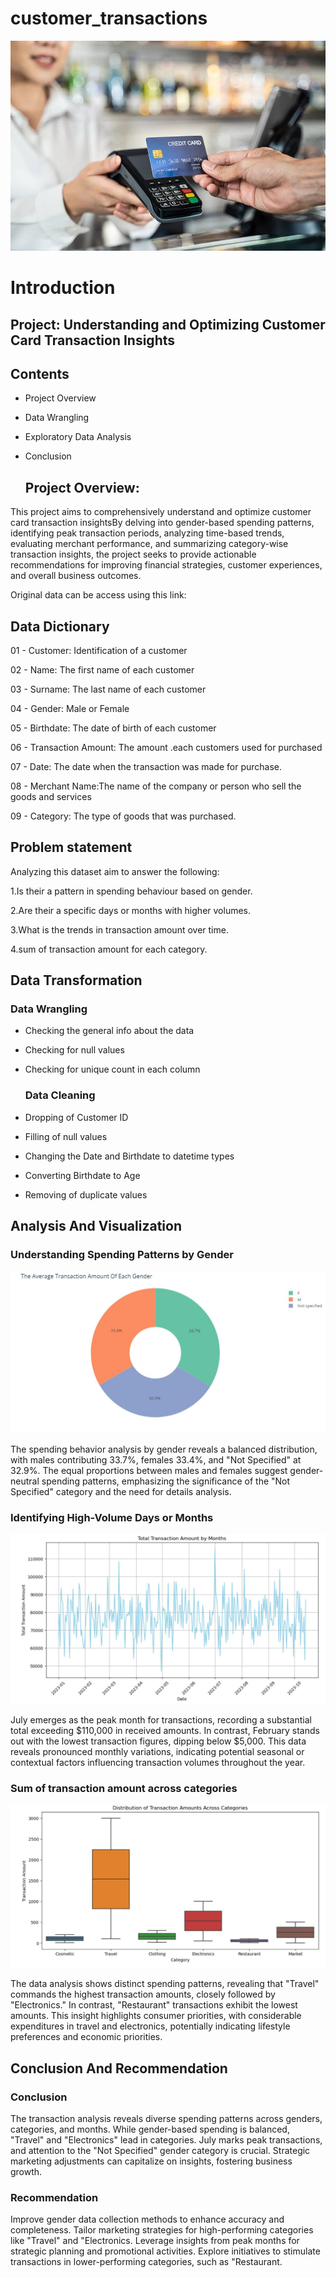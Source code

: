 # customer_transactions

![](Customer_credit_card%20_transaction.jpg)

# Introduction

## Project: Understanding and Optimizing Customer Card Transaction Insights

## Contents

- Project Overview

- Data Wrangling

- Exploratory Data Analysis

- Conclusion


  ## Project Overview:
  
This project aims to comprehensively understand and optimize customer card transaction insightsBy delving into gender-based spending patterns, identifying peak transaction periods, analyzing time-based trends, evaluating merchant performance, and summarizing category-wise transaction insights, the project seeks to provide actionable recommendations for improving financial strategies, customer experiences, and overall business outcomes.

Original data can be access using this link:

## Data Dictionary 

01 - Customer: Identification of a customer

02 - Name: The first name of each customer

03 - Surname: The last name of each customer

04 - Gender: Male or Female

05 - Birthdate: The date of birth of each customer

06 - Transaction Amount: The amount .each customers used for purchased

07 - Date: The date when the transaction was made for purchase.

08 - Merchant Name:The name of the company or person who sell the goods and services

09 - Category: The type of goods that was purchased.

  ## Problem statement
  
  Analyzing this dataset aim to answer the following:
  
1.Is their a pattern in spending behaviour based on gender.

2.Are their a specific days or months with higher volumes.

3.What is the trends in transaction amount over time.

4.sum of transaction amount for each category.

## Data Transformation

### Data Wrangling

- Checking the general info about the data
 
- Checking for null values

- Checking for unique count in each column

  ### Data Cleaning
  
 - Dropping of Customer ID

 - Filling of null values

- Changing the Date and Birthdate to datetime types

-  Converting Birthdate to Age

-  Removing of duplicate values

## Analysis And Visualization

### Understanding Spending Patterns by Gender

![](Average%20Transaction_amount%20by%20Gender.JPG)

The spending behavior analysis by gender reveals a balanced distribution, with males contributing 33.7%, females 33.4%, and "Not Specified" at 32.9%. The equal proportions between males and females suggest gender-neutral spending patterns, emphasizing the significance of the "Not Specified" category and the need for details  analysis.

### Identifying High-Volume Days or Months

![](Total_transactio_amount.JPG)

July emerges as the peak month for transactions, recording a substantial total exceeding $110,000 in received amounts. In contrast, February stands out with the lowest transaction figures, dipping below $5,000. This data reveals pronounced monthly variations, indicating potential seasonal or contextual factors influencing transaction volumes throughout the year.

### Sum of transaction amount across categories

![](Tranasction_amount%20by%20category.JPG)

The data analysis shows distinct spending patterns, revealing that "Travel" commands the highest transaction amounts, closely followed by "Electronics." In contrast, "Restaurant" transactions exhibit the lowest amounts. This insight highlights consumer priorities, with considerable expenditures in travel and electronics, potentially indicating lifestyle preferences and economic priorities.

## Conclusion And Recommendation

### Conclusion
The transaction analysis reveals diverse spending patterns across genders, categories, and months. While gender-based spending is balanced, "Travel" and "Electronics" lead in categories. July marks peak transactions, and attention to the "Not Specified" gender category is crucial. Strategic marketing adjustments can capitalize on insights, fostering business growth.


### Recommendation

Improve gender data collection methods to enhance accuracy and completeness.
Tailor marketing strategies for high-performing categories like "Travel" and "Electronics.
Leverage insights from peak months for strategic planning and promotional activities.
Explore initiatives to stimulate transactions in lower-performing categories, such as "Restaurant.





 

